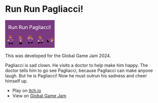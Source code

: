 # Run Run Pagliacci!
![The pixel art spritesheet of a clown with the words Run Run Pagliacci above it](loading.png)

This was developed for the Global Game Jam 2024.

Pagliacci is sad clown.
He visits a doctor to help make him happy.
The doctor tells him to go see Pagliacci, because Pagliacci can make anyone laugh.
But he is Pagliacci!
Now he must outrun his sadness and cheer himself up.

- Play on [itch.io](https://hedge-lord.itch.io/run-run-pagliacci)
- View on [Global Game Jam](https://globalgamejam.org/games/2024/run-run-pagliacci-6)
